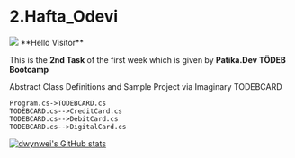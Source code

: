 # 2.Hafta_Odevi

<img src="https://i.pinimg.com/originals/32/a2/ce/32a2cedb577aaabcb2d58535fddf4cfb.gif"/>
**Hello Visitor**

This is the **2nd Task** of the first week which is given by **Patika.Dev TÖDEB Bootcamp**

Abstract Class Definitions and Sample Project via Imaginary TODEBCARD

```seq
Program.cs->TODEBCARD.cs 
TODEBCARD.cs-->CreditCard.cs
TODEBCARD.cs-->DebitCard.cs
TODEBCARD.cs-->DigitalCard.cs
```


[![dwynwei's GitHub stats](https://github-readme-stats.vercel.app/api?username=dwynwei)](https://github.com/dwynwei/github-readme-stats)
